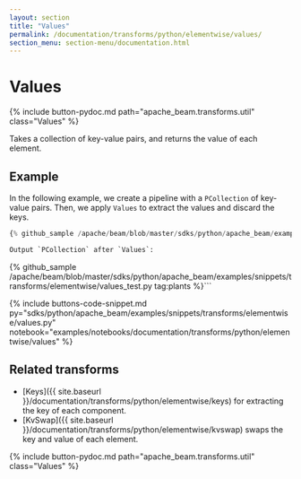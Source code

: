 ```yaml
---
layout: section
title: "Values"
permalink: /documentation/transforms/python/elementwise/values/
section_menu: section-menu/documentation.html
---
```

<!--
Licensed under the Apache License, Version 2.0 (the "License");
you may not use this file except in compliance with the License.
You may obtain a copy of the License at

http://www.apache.org/licenses/LICENSE-2.0

Unless required by applicable law or agreed to in writing, software
distributed under the License is distributed on an "AS IS" BASIS,
WITHOUT WARRANTIES OR CONDITIONS OF ANY KIND, either express or implied.
See the License for the specific language governing permissions and
limitations under the License.
-->

# Values

<script type="text/javascript">
localStorage.setItem('language', 'language-py')
</script>

{% include button-pydoc.md path="apache_beam.transforms.util" class="Values" %}

Takes a collection of key-value pairs, and returns the value of each element.

## Example

In the following example, we create a pipeline with a `PCollection` of key-value pairs.
Then, we apply `Values` to extract the values and discard the keys.

```py
{% github_sample /apache/beam/blob/master/sdks/python/apache_beam/examples/snippets/transforms/elementwise/values.py tag:values %}```

Output `PCollection` after `Values`:

```
{% github_sample /apache/beam/blob/master/sdks/python/apache_beam/examples/snippets/transforms/elementwise/values_test.py tag:plants %}```

{% include buttons-code-snippet.md
  py="sdks/python/apache_beam/examples/snippets/transforms/elementwise/values.py"
  notebook="examples/notebooks/documentation/transforms/python/elementwise/values"
%}

## Related transforms

* [Keys]({{ site.baseurl }}/documentation/transforms/python/elementwise/keys) for extracting the key of each component.
* [KvSwap]({{ site.baseurl }}/documentation/transforms/python/elementwise/kvswap) swaps the key and value of each element.

{% include button-pydoc.md path="apache_beam.transforms.util" class="Values" %}
